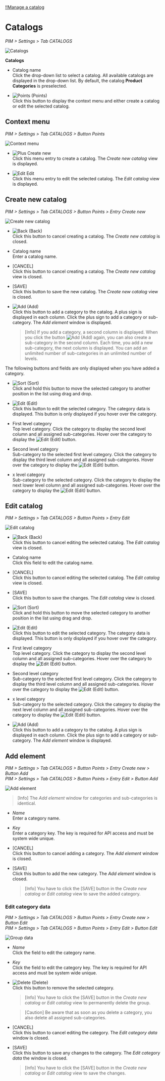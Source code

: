 [!!Manage a catalog](../Integration/06_ManageCatalogs.md)

# Catalogs

[comment]: <> (UI buggy -> will be changed)

*PIM > Settings > Tab CATALOGS*

![Catalogs](../../Assets/Screenshots/PIM/Settings/Catalogs/Catalogs.png "[Catalogs]")

**Catalogs**

- Catalog name   
    Click the drop-down list to select a catalog. All available catalogs are displayed in the drop-down list. By default, the catalog **Product Categories** is preselected.

- ![Points](../../Assets/Icons/Points01.png "[Points]") (Points)  
    Click this button to display the context menu and either create a catalog or edit the selected catalog.


## Context menu

*PIM > Settings > Tab CATALOGS > Button Points*

![Context menu](../../Assets/Screenshots/PIM/Settings/Catalogs/ContextMenu.png "[Context menu]")

- ![Plus](../../Assets/Icons/Plus06.png "[Plus]") Create new   
    Click this menu entry to create a catalog. The *Create new catalog* view is displayed.

- ![Edit](../../Assets/Icons/Edit02.png "[Edit]") Edit   
    Click this menu entry to edit the selected catalog. The *Edit catalog* view is displayed.



## Create new catalog

*PIM > Settings > Tab CATALOGS > Button Points > Entry Create new*

![Create new catalog](../../Assets/Screenshots/PIM/Settings/Catalogs/CreateNewCatalog.png "[Create new catalog]")

- ![Back](../../Assets/Icons/Back02.png "[Back]") (Back)   
    Click this button to cancel creating a catalog. The *Create new catalog* is closed.

- Catalog name   
    Enter a catalog name.

- [CANCEL]   
    Click this button to cancel creating a catalog. The *Create new catalog* view is closed.

- [SAVE]   
    Click this button to save the new catalog. The *Create new catalog* view is closed.

- ![Add](../../Assets/Icons/Plus01.png "[Add]") (Add)   
    Click this button to add a category to the catalog. A plus sign is displayed in each column. Click the plus sign to add a category or sub-category. The *Add element* window is displayed.   

    > [Info] If you add a category, a second column is displayed. When you click the button ![Add](../../Assets/Icons/Plus01.png "[Add]") (Add) again, you can also create a sub-category in the second column. Each time, you add a new sub-category, the next column is displayed. You can add an unlimited number of sub-categories in an unlimited number of levels.

[comment]: <> (number of levels depends on screen size -> should it not be limited to a certain number of level? -> FETA-20)

The following buttons and fields are only displayed when you have added a category.

- ![Sort](../../Assets/Icons/Sort01.png "[Sort]") (Sort)   
    Click and hold this button to move the selected category to another position in the list using drag and drop.

- ![Edit](../../Assets/Icons/Edit03.png "[Edit]") (Edit)   
    Click this button to edit the selected category. The category data is displayed. This button is only displayed if you hover over the category.

- First level category   
    Top level category. Click the category to display the second level column and all assigned sub-categories. Hover over the category to display the ![Edit](../../Assets/Icons/Edit03.png "[Edit]") (Edit) button.

- Second level category   
    Sub-category to the selected first level category. Click the category to display the third level column and all assigned sub-categories. Hover over the category to display the ![Edit](../../Assets/Icons/Edit03.png "[Edit]") (Edit) button.

- x level category   
    Sub-category to the selected category. Click the category to display the next lower level column and all assigned sub-categories. Hover over the category to display the ![Edit](../../Assets/Icons/Edit03.png "[Edit]") (Edit) button.



## Edit catalog

*PIM > Settings > Tab CATALOGS > Button Points > Entry Edit*

![Edit catalog](../../Assets/Screenshots/PIM/Settings/Catalogs/EditCatalog.png "[Edit catalog]")

- ![Back](../../Assets/Icons/Back02.png "[Back]") (Back)   
    Click this button to cancel editing the selected catalog. The *Edit catalog* view is closed.

- Catalog name   
    Click this field to edit the catalog name.

- [CANCEL]   
    Click this button to cancel editing the selected catalog. The *Edit catalog* view is closed.

- [SAVE]   
    Click this button to save the changes. The *Edit catalog* view is closed.

- ![Sort](../../Assets/Icons/Sort01.png "[Sort]") (Sort)   
    Click and hold this button to move the selected category to another position in the list using drag and drop.

- ![Edit](../../Assets/Icons/Edit03.png "[Edit]") (Edit)   
    Click this button to edit the selected category. The category data is displayed. This button is only displayed if you hover over the category.

- First level category   
    Top level category. Click the category to display the second level column and all assigned sub-categories. Hover over the category to display the ![Edit](../../Assets/Icons/Edit03.png "[Edit]") (Edit) button.

- Second level category   
    Sub-category to the selected first level category. Click the category to display the third level column and all assigned sub-categories. Hover over the category to display the ![Edit](../../Assets/Icons/Edit03.png "[Edit]") (Edit) button.

- x level category   
    Sub-category to the selected category. Click the category to display the next level column and all assigned sub-categories. Hover over the category to display the ![Edit](../../Assets/Icons/Edit03.png "[Edit]") (Edit) button.

- ![Add](../../Assets/Icons/Plus01.png "[Add]") (Add)   
    Click this button to add a category to the catalog. A plus sign is displayed in each column. Click the plus sign to add a category or sub-category. The *Add element* window is displayed.   



## Add element

*PIM > Settings > Tab CATALOGS > Button Points > Entry Create new > Button Add*   
*PIM > Settings > Tab CATALOGS > Button Points > Entry Edit > Button Add*

![Add element](../../Assets/Screenshots/PIM/Settings/Catalogs/AddElement.png "[Add element]")

> [Info] The *Add element* window for categories and sub-categories is identical.

- *Name*   
    Enter a category name.

- *Key*   
    Enter a category key. The key is required for API access and must be system wide unique.

- [CANCEL]   
    Click this button to cancel adding a category. The *Add element* window is closed.

- [SAVE]   
    Click this button to add the new category. The *Add element* window is closed.

    > [Info] You have to click the [SAVE] button in the *Create new catalog* or *Edit catalog* view to save the added category.


### Edit category data

*PIM > Settings > Tab CATALOGS > Button Points > Entry Create new > Button Edit*   
*PIM > Settings > Tab CATALOGS > Button Points > Entry Edit > Button Edit*

![Group data](../../Assets/Screenshots/PIM/Settings/Catalogs/CategoryData.png "[Group data]")

- *Name*   
    Click the field to edit the category name.

- *Key*   
    Click the field to edit the category key. The key is required for API access and must be system wide unique.

- ![Delete](../../Assets/Icons/Trash01.png "[Delete]") (Delete)   
    Click this button to remove the selected category.

    > [Info] You have to click the [SAVE] button in the *Create new catalog* or *Edit catalog* view to permanently delete the group.

    > [Caution] Be aware that as soon as you delete a category, you also delete all assigned sub-categories.

- [CANCEL]   
    Click this button to cancel editing the category. The *Edit category data* window is closed.

- [SAVE]   
    Click this button to save any changes to the category. The *Edit category data* the window is closed.

    > [Info] You have to click the [SAVE] button in the *Create new catalog* or *Edit catalog* view to save the changes.
